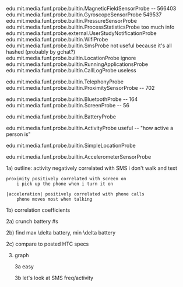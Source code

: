 edu.mit.media.funf.probe.builtin.MagneticFieldSensorProbe -- 566403
edu.mit.media.funf.probe.builtin.GyroscopeSensorProbe 549537
edu.mit.media.funf.probe.builtin.PressureSensorProbe
edu.mit.media.funf.probe.builtin.ProcessStatisticsProbe
	too much info
edu.mit.media.funf.probe.external.UserStudyNotificationProbe
edu.mit.media.funf.probe.builtin.WifiProbe
edu.mit.media.funf.probe.builtin.SmsProbe
  not useful because it's all hashed (probably by gchat?)
edu.mit.media.funf.probe.builtin.LocationProbe
    ignore
edu.mit.media.funf.probe.builtin.RunningApplicationsProbe
edu.mit.media.funf.probe.builtin.CallLogProbe
	useless



edu.mit.media.funf.probe.builtin.TelephonyProbe
edu.mit.media.funf.probe.builtin.ProximitySensorProbe -- 702


edu.mit.media.funf.probe.builtin.BluetoothProbe -- 164
edu.mit.media.funf.probe.builtin.ScreenProbe -- 56


edu.mit.media.funf.probe.builtin.BatteryProbe

edu.mit.media.funf.probe.builtin.ActivityProbe
   useful -- "how active a person is"

edu.mit.media.funf.probe.builtin.SimpleLocationProbe

edu.mit.media.funf.probe.builtin.AccelerometerSensorProbe


1a) outline:
	activity negatively correlated with SMS
		i don't walk and text

	proximity positively correlated with screen on
		i pick up the phone when i turn it on

	|acceleration| positively correlated with phone calls
		phone moves most when talking

1b) correlation coefficients

2a) crunch battery #s

2b) find max \delta battery, min \delta battery

2c) compare to posted HTC specs

3) graph

	3a easy

	3b let's look at SMS freq/activity
